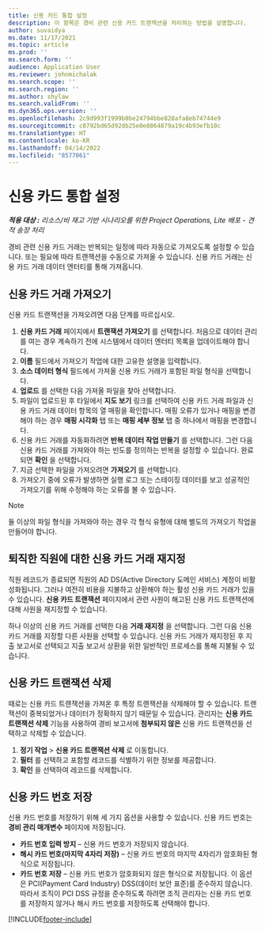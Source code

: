 ```yaml
---
title: 신용 카드 통합 설정
description: 이 항목은 경비 관련 신용 카드 트랜잭션을 처리하는 방법을 설명합니다.
author: suvaidya
ms.date: 11/17/2021
ms.topic: article
ms.prod: ''
ms.search.form: ''
audience: Application User
ms.reviewer: johnmichalak
ms.search.scope: ''
ms.search.region: ''
ms.author: shylaw
ms.search.validFrom: ''
ms.dyn365.ops.version: ''
ms.openlocfilehash: 2c9d993f1999b0be24794bbe828afa8eb74744e9
ms.sourcegitcommit: c0792bd65d92db25e0e8864879a19c4b93efb10c
ms.translationtype: HT
ms.contentlocale: ko-KR
ms.lasthandoff: 04/14/2022
ms.locfileid: "8577061"
---
```

# <a name="set-up-credit-card-integration"></a>신용 카드 통합 설정

_**적용 대상 :** 리소스/비 재고 기반 시나리오를 위한 Project Operations, Lite 배포 - 견적 송장 처리_

경비 관련 신용 카드 거래는 반복되는 일정에 따라 자동으로 가져오도록 설정할 수 있습니다. 또는 필요에 따라 트랜잭션을 수동으로 가져올 수 있습니다. 신용 카드 거래는 신용 카드 거래 데이터 엔터티를 통해 가져옵니다.

## <a name="import-credit-card-transactions"></a>신용 카드 거래 가져오기

신용 카드 트랜잭션을 가져오려면 다음 단계를 따르십시오.

1. **신용 카드 거래** 페이지에서 **트랜잭션 가져오기** 를 선택합니다. 처음으로 데이터 관리를 여는 경우 계속하기 전에 시스템에서 데이터 엔터티 목록을 업데이트해야 합니다.
2. **이름** 필드에서 가져오기 작업에 대한 고유한 설명을 입력합니다.
3. **소스 데이터 형식** 필드에서 가져올 신용 카드 거래가 포함된 파일 형식을 선택합니다.
4. **업로드** 를 선택한 다음 가져올 파일을 찾아 선택합니다.
5. 파일이 업로드된 후 타일에서 **지도 보기** 링크를 선택하여 신용 카드 거래 파일과 신용 카드 거래 데이터 항목의 열 매핑을 확인합니다. 매핑 오류가 있거나 매핑을 변경해야 하는 경우 **매핑 시각화** 탭 또는 **매핑 세부 정보** 탭 중 하나에서 매핑을 변경합니다.
6. 신용 카드 거래를 자동화하려면 **반복 데이터 작업 만들기** 를 선택합니다. 그런 다음 신용 카드 거래를 가져와야 하는 빈도를 정의하는 반복을 설정할 수 있습니다. 완료되면 **확인** 을 선택합니다.
7. 지금 선택한 파일을 가져오려면 **가져오기** 를 선택합니다.
8. 가져오기 중에 오류가 발생하면 실행 로그 또는 스테이징 데이터를 보고 성공적인 가져오기를 위해 수정해야 하는 오류를 볼 수 있습니다.

> [!NOTE]
> 둘 이상의 파일 형식을 가져와야 하는 경우 각 형식 유형에 대해 별도의 가져오기 작업을 만들어야 합니다.

## <a name="reassign-the-credit-card-transactions-for-terminated-employees"></a>퇴직한 직원에 대한 신용 카드 거래 재지정

직원 레코드가 종료되면 직원의 AD DS(Active Directory 도메인 서비스) 계정이 비활성화됩니다. 그러나 여전히 비용을 지불하고 상환해야 하는 활성 신용 카드 거래가 있을 수 있습니다. **신용 카드 트랜잭션** 페이지에서 관련 사원이 해고된 신용 카드 트랜잭션에 대해 사원을 재지정할 수 있습니다.

하나 이상의 신용 카드 거래를 선택한 다음 **거래 재지정** 을 선택합니다. 그런 다음 신용 카드 거래를 지정할 다른 사원을 선택할 수 있습니다. 신용 카드 거래가 재지정된 후 지출 보고서로 선택되고 지출 보고서 상환을 위한 일반적인 프로세스를 통해 지불될 수 있습니다.

## <a name="delete-credit-card-transactions"></a>신용 카드 트랜잭션 삭제 

때로는 신용 카드 트랜잭션을 가져온 후 특정 트랜잭션을 삭제해야 할 수 있습니다. 트랜잭션이 중복되었거나 데이터가 정확하지 않기 때문일 수 있습니다. 관리자는 **신용 카드 트랜잭션 삭제** 기능을 사용하여 경비 보고서에 **첨부되지 않은** 신용 카드 트랜잭션을 선택하고 삭제할 수 있습니다. 

1. **정기 작업** > **신용 카드 트랜잭션 삭제** 로 이동합니다.
2. **필터** 를 선택하고 포함할 레코드를 식별하기 위한 정보를 제공합니다.
3. **확인** 을 선택하여 레코드를 삭제합니다. 

## <a name="storing-credit-card-numbers"></a>신용 카드 번호 저장

신용 카드 번호를 저장하기 위해 세 가지 옵션을 사용할 수 있습니다. 신용 카드 번호는 **경비 관리 매개변수** 페이지에 저장됩니다.

- **카드 번호 입력 방지** – 신용 카드 번호가 저장되지 않습니다.
- **해시 카드 번호(마지막 4자리 저장)** – 신용 카드 번호의 마지막 4자리가 암호화된 형식으로 저장됩니다.
- **카드 번호 저장** – 신용 카드 번호가 암호화되지 않은 형식으로 저장됩니다. 이 옵션은 PCI(Payment Card Industry) DSS(데이터 보안 표준)를 준수하지 않습니다. 따라서 조직이 PCI DSS 규정을 준수하도록 하려면 조직 관리자는 신용 카드 번호를 저장하지 않거나 해시 카드 번호를 저장하도록 선택해야 합니다.

[!INCLUDE[footer-include](../includes/footer-banner.md)]
